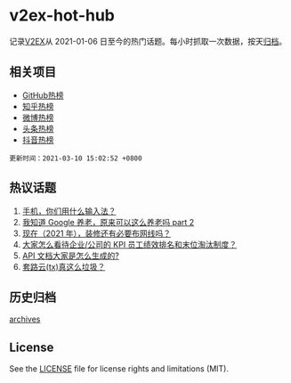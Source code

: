 # v2ex-hot-hub

 记录[V2EX](https://www.v2ex.com/)从 2021-01-06 日至今的热门话题。每小时抓取一次数据，按天[归档](archives)。
 
 ## 相关项目

- [GitHub热榜](https://github.com/snaildev/github-hot-hub)
- [知乎热榜](https://github.com/snaildev/zhihu-hot-hub)
- [微博热榜](https://github.com/snaildev/weibo-hot-hub)
- [头条热榜](https://github.com/snaildev/toutiao-hot-hub)
- [抖音热榜](https://github.com/snaildev/douyin-hot-hub)


 `更新时间：2021-03-10 15:02:52 +0800`

## 热议话题

1. [手机，你们用什么输入法？](https://www.v2ex.com/t/760180)
1. [我知道 Google 养老，原来可以这么养老吗 part 2](https://www.v2ex.com/t/760116)
1. [现在（2021 年），装修还有必要布网线吗？](https://www.v2ex.com/t/760228)
1. [大家怎么看待企业/公司的 KPI 员工绩效排名和末位淘汰制度？](https://www.v2ex.com/t/760172)
1. [API 文档大家是怎么生成的?](https://www.v2ex.com/t/760196)
1. [套路云(tx)真这么垃圾？](https://www.v2ex.com/t/760169)

## 历史归档

[archives](archives)

## License

See the [LICENSE](LICENSE) file for license rights and limitations (MIT).
